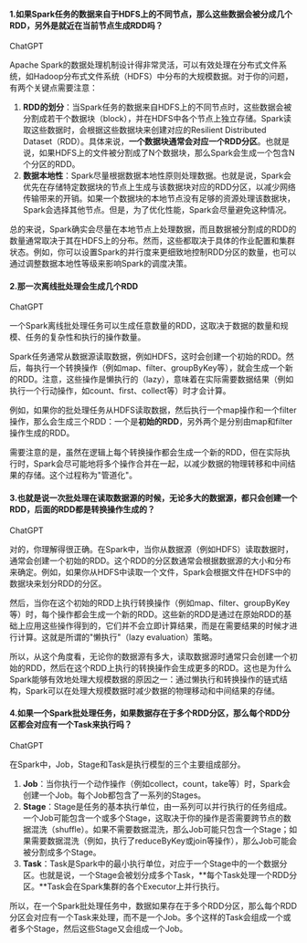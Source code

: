 #### 1.如果Spark任务的数据来自于HDFS上的不同节点，那么这些数据会被分成几个RDD，另外是就近在当前节点生成RDD吗？

ChatGPT

Apache Spark的数据处理机制设计得非常灵活，可以有效处理在分布式文件系统，如Hadoop分布式文件系统（HDFS）中分布的大规模数据。对于你的问题，有两个关键点需要注意：

1. **RDD的划分**：当Spark任务的数据来自HDFS上的不同节点时，这些数据会被分割成若干个数据块（block），并在HDFS中各个节点上独立存储。Spark读取这些数据时，会根据这些数据块来创建对应的Resilient Distributed Dataset（RDD）。具体来说，**一个数据块通常会对应一个RDD分区**。也就是说，如果HDFS上的文件被分割成了N个数据块，那么Spark会生成一个包含N个分区的RDD。
2. **数据本地性**：Spark尽量根据数据本地性原则处理数据。也就是说，Spark会优先在存储特定数据块的节点上生成与该数据块对应的RDD分区，以减少网络传输带来的开销。如果一个数据块的本地节点没有足够的资源处理该数据块，Spark会选择其他节点。但是，为了优化性能，Spark会尽量避免这种情况。

总的来说，Spark确实会尽量在本地节点上处理数据，而且数据被分割成的RDD的数量通常取决于其在HDFS上的分布。然而，这些都取决于具体的作业配置和集群状态。例如，你可以设置Spark的并行度来更细致地控制RDD分区的数量，也可以通过调整数据本地性等级来影响Spark的调度决策。



#### 2.那一次离线批处理会生成几个RDD

ChatGPT

一个Spark离线批处理任务可以生成任意数量的RDD，这取决于数据的数量和规模、任务的复杂性和执行的操作数量。

Spark任务通常从数据源读取数据，例如HDFS，这时会创建一个初始的RDD。然后，每执行一个转换操作（例如map、filter、groupByKey等），就会生成一个新的RDD。注意，这些操作是懒执行的（lazy），意味着在实际需要数据结果（例如执行一个行动操作，如count、first、collect等）时才会计算。

例如，如果你的批处理任务从HDFS读取数据，然后执行一个map操作和一个filter操作，那么会生成三个RDD：一个是**初始的RDD**，另外两个是分别由map和filter操作生成的RDD。

需要注意的是，虽然在逻辑上每个转换操作都会生成一个新的RDD，但在实际执行时，Spark会尽可能地将多个操作合并在一起，以减少数据的物理转移和中间结果的存储。这个过程称为"管道化"。



#### 3.也就是说一次批处理在读取数据源的时候，无论多大的数据源，都只会创建一个RDD，后面的RDD都是转换操作生成的？

ChatGPT

对的，你理解得很正确。在Spark中，当你从数据源（例如HDFS）读取数据时，通常会创建一个初始的RDD。这个RDD的分区数通常会根据数据源的大小和分布来确定。例如，如果你从HDFS中读取一个文件，Spark会根据文件在HDFS中的数据块来划分RDD的分区。

然后，当你在这个初始的RDD上执行转换操作（例如map、filter、groupByKey等）时，每个操作都会生成一个新的RDD。这些新的RDD是通过在原始RDD的基础上应用这些操作得到的，它们并不会立即计算结果，而是在需要结果的时候才进行计算。这就是所谓的"懒执行"（lazy evaluation）策略。

所以，从这个角度看，无论你的数据源有多大，读取数据源时通常只会创建一个初始的RDD，然后在这个RDD上执行的转换操作会生成更多的RDD。这也是为什么Spark能够有效地处理大规模数据的原因之一：通过懒执行和转换操作的链式结构，Spark可以在处理大规模数据时减少数据的物理移动和中间结果的存储。



#### 4.如果一个Spark批处理任务，如果数据存在于多个RDD分区，那么每个RDD分区都会对应有一个Task来执行吗？

ChatGPT

在Spark中，Job，Stage和Task是执行模型的三个主要组成部分。

1. **Job**：当你执行一个动作操作（例如collect，count，take等）时，Spark会创建一个Job。每个Job都包含了一系列的Stages。
2. **Stage**：Stage是任务的基本执行单位，由一系列可以并行执行的任务组成。一个Job可能包含一个或多个Stage，这取决于你的操作是否需要跨节点的数据混洗（shuffle）。如果不需要数据混洗，那么Job可能只包含一个Stage；如果需要数据混洗（例如，执行了reduceByKey或join等操作），那么Job可能会被分割成多个Stage。
3. **Task**：Task是Spark中的最小执行单位，对应于一个Stage中的一个数据分区。也就是说，一个Stage会被划分成多个Task，**每个Task处理一个RDD分区。**Task会在Spark集群的各个Executor上并行执行。

所以，在一个Spark批处理任务中，数据如果存在于多个RDD分区，那么每个RDD分区会对应有一个Task来处理，而不是一个Job。多个这样的Task会组成一个或者多个Stage，然后这些Stage又会组成一个Job。